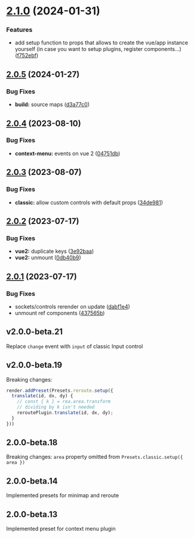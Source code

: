 # [2.1.0](https://github.com/retejs/vue-plugin/compare/v2.0.5...v2.1.0) (2024-01-31)


### Features

* add setup function to props that allows to create the vue/app instance yourself (in case you want to setup plugins, register components...) ([f752ebf](https://github.com/retejs/vue-plugin/commit/f752ebfaae176e51dc06e7d378f3f635337fb6de))

## [2.0.5](https://github.com/retejs/vue-plugin/compare/v2.0.4...v2.0.5) (2024-01-27)


### Bug Fixes

* **build:** source maps ([d3a77c0](https://github.com/retejs/vue-plugin/commit/d3a77c02968061151e8bc18aa298f8b4048f9005))

## [2.0.4](https://github.com/retejs/vue-plugin/compare/v2.0.3...v2.0.4) (2023-08-10)


### Bug Fixes

* **context-menu:** events on vue 2 ([04751db](https://github.com/retejs/vue-plugin/commit/04751db2e0fa00ca2259617822a1d0ac0ed1d66d))

## [2.0.3](https://github.com/retejs/vue-plugin/compare/v2.0.2...v2.0.3) (2023-08-07)


### Bug Fixes

* **classic:** allow custom controls with default props ([34de981](https://github.com/retejs/vue-plugin/commit/34de981a47b0561b2c4325a59c39353639d350b7))

## [2.0.2](https://github.com/retejs/vue-plugin/compare/v2.0.1...v2.0.2) (2023-07-17)


### Bug Fixes

* **vue2:** duplicate keys ([3e92baa](https://github.com/retejs/vue-plugin/commit/3e92baaa5dd4e46082c5e4038d592cca42c36619))
* **vue2:** unmount ([0db40b9](https://github.com/retejs/vue-plugin/commit/0db40b9cbc0ae8a018e33369bb3cd75e82250d17))

## [2.0.1](https://github.com/retejs/vue-plugin/compare/v2.0.0...v2.0.1) (2023-07-17)


### Bug Fixes

* sockets/controls rerender on update ([dabf1e4](https://github.com/retejs/vue-plugin/commit/dabf1e4a37889026c0d7840ddefb7a7991204795))
* unmount ref components ([437565b](https://github.com/retejs/vue-plugin/commit/437565be46cf906d74783d2508815b377ef0c759))

## v2.0.0-beta.21

Replace `change` event with `input` of classic Input control

## v2.0.0-beta.19

Breaking changes:

```ts
render.addPreset(Presets.reroute.setup({
  translate(id, dx, dy) {
    // const { k } = rea.area.transform
    // dividing by k isn't needed
    reroutePlugin.translate(id, dx, dy);
  }
}))
```

## 2.0.0-beta.18

Breaking changes: `area` property omitted from `Presets.classic.setup({ area })`

## 2.0.0-beta.14

Implemented presets for minimap and reroute


## 2.0.0-beta.13

Implemented preset for context menu plugin

